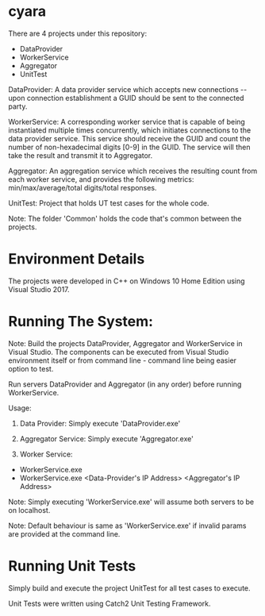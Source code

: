 # cyara

There are 4 projects under this repository:

- DataProvider
- WorkerService
- Aggregator
- UnitTest

DataProvider: A data provider service which accepts new connections -- upon connection establishment a GUID should be sent to the connected party.

WorkerService: A corresponding worker service that is capable of being instantiated multiple times concurrently, which initiates connections to the data provider service. This service should receive the GUID and count the number of non-hexadecimal digits [0-9] in the GUID. The service will then take the result and transmit it to Aggregator.

Aggregator: An aggregation service which receives the resulting count from each worker service, and provides the following metrics: min/max/average/total digits/total responses.

UnitTest: Project that holds UT test cases for the whole code.

Note: The folder 'Common' holds the code that's common between the projects.


# Environment Details

The projects were developed in C++ on Windows 10 Home Edition using Visual Studio 2017.


# Running The System:

Note: Build the projects DataProvider, Aggregator and WorkerService in Visual Studio. The components can be executed from Visual Studio environment itself or from command line - command line being easier option to test.

Run servers DataProvider and Aggregator (in any order) before running WorkerService.

Usage:

1. Data Provider: Simply execute 'DataProvider.exe'

2. Aggregator Service: Simply execute 'Aggregator.exe'

3. Worker Service:
- WorkerService.exe
- WorkerService.exe <Data-Provider's IP Address> <Aggregator's IP Address>

Note: Simply executing 'WorkerService.exe' will assume both servers to be on localhost.

Note: Default behaviour is same as 'WorkerService.exe' if invalid params are provided at the command line.


# Running Unit Tests

Simply build and execute the project UnitTest for all test cases to execute.

Unit Tests were written using Catch2 Unit Testing Framework.

